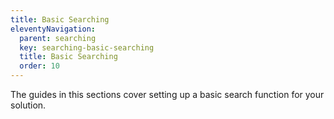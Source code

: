 ```yaml
---
title: Basic Searching
eleventyNavigation:
  parent: searching
  key: searching-basic-searching
  title: Basic Searching
  order: 10
---
```


The guides in this sections cover setting up a basic search function for your solution.
